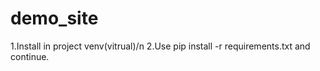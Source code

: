 # demo_site

1.Install in project venv(vitrual)/n
2.Use  pip install -r requirements.txt and continue. 
